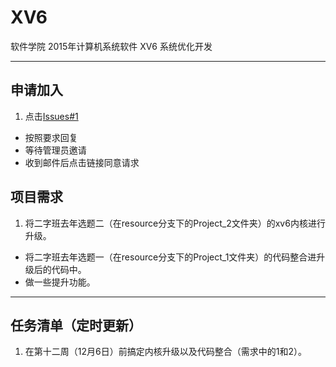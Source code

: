 # XV6
软件学院 2015年计算机系统软件 XV6 系统优化开发

-----

## 申请加入
1. 点击[Issues#1](https://github.com/THSS13/XV6/issues/1)
-  按照要求回复
-  等待管理员邀请
-  收到邮件后点击链接同意请求

## 项目需求
1. 将二字班去年选题二（在resource分支下的Project_2文件夹）的xv6内核进行升级。
-  将二字班去年选题一（在resource分支下的Project_1文件夹）的代码整合进升级后的代码中。
-  做一些提升功能。

-----

## 任务清单（定时更新）
1. 在第十二周（12月6日）前搞定内核升级以及代码整合（需求中的1和2）。